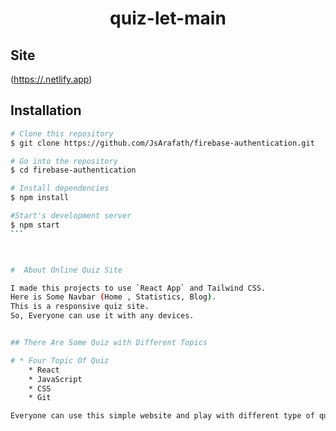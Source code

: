 <p align="center">
    <a href="https://lambent-cajeta-92c4d4.netlify.app/" target="_blank"></a>
</p>
<h1 align="center">quiz-let-main</h1>

<p align="center">
    <a href="[https://.netlify.app](https://lambent-cajeta-92c4d4.netlify.app/)"></a>
    <a href="https://reactjs.org/"></a>
</p>

## Site

([https://.netlify.app](https://lambent-cajeta-92c4d4.netlify.app/))


## Installation

````bash
# Clone this repository
$ git clone https://github.com/JsArafath/firebase-authentication.git

# Go into the repository
$ cd firebase-authentication

# Install dependencies
$ npm install

#Start's development server
$ npm start
``` 



#  About Online Quiz Site

I made this projects to use `React App` and Tailwind CSS.
Here is Some Navbar (Home , Statistics, Blog).
This is a responsive quiz site. 
So, Everyone can use it with any devices.


## There Are Some Quiz with Different Topics

# * Four Topic Of Quiz
    * React
    * JavaScript
    * CSS
    * Git

Everyone can use this simple website and play with different type of quiz.







